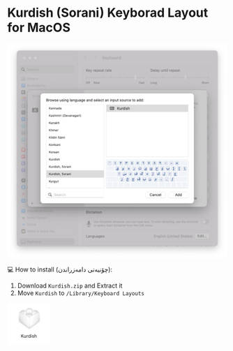 # Kurdish (Sorani) Keyborad Layout for MacOS

![image](https://github.com/bahmanworld/kurdish-keyborad-for-mac/blob/main/screenshot.png)

💻 How to install (چۆنیەتی دامەزراندن):
  1. Download `Kurdish.zip` and Extract it
  2. Move `Kurdish` to `/Library/Keyboard Layouts`

<img src="https://github.com/bahmanworld/kurdish-keyborad-for-mac/blob/main/layout.png" alt="layout-icon" width="100"/>


